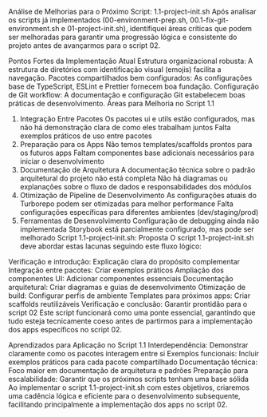 Análise de Melhorias para o Próximo Script: 1.1-project-init.sh
Após analisar os scripts já implementados (00-environment-prep.sh, 00.1-fix-git-environment.sh e 01-project-init.sh), identifiquei áreas críticas que podem ser melhoradas para garantir uma progressão lógica e consistente do projeto antes de avançarmos para o script 02.

Pontos Fortes da Implementação Atual
Estrutura organizacional robusta: A estrutura de diretórios com identificação visual (emojis) facilita a navegação.
Pacotes compartilhados bem configurados: As configurações base de TypeScript, ESLint e Prettier fornecem boa fundação.
Configuração de Git workflow: A documentação e configuração Git estabelecem boas práticas de desenvolvimento.
Áreas para Melhoria no Script 1.1
1. Integração Entre Pacotes
Os pacotes ui e utils estão configurados, mas não há demonstração clara de como eles trabalham juntos
Falta exemplos práticos de uso entre pacotes
2. Preparação para os Apps
Não temos templates/scaffolds prontos para os futuros apps
Faltam componentes base adicionais necessários para iniciar o desenvolvimento
3. Documentação de Arquitetura
A documentação técnica sobre o padrão arquitetural do projeto não está completa
Não há diagramas ou explanações sobre o fluxo de dados e responsabilidades dos módulos
4. Otimização de Pipeline de Desenvolvimento
As configurações atuais do Turborepo podem ser otimizadas para melhor performance
Falta configurações específicas para diferentes ambientes (dev/staging/prod)
5. Ferramentas de Desenvolvimento
Configuração de debugging ainda não implementada
Storybook está parcialmente configurado, mas pode ser melhorado
Script 1.1-project-init.sh: Proposta
O script 1.1-project-init.sh deve abordar estas lacunas seguindo este fluxo lógico:

Verificação e introdução: Explicação clara do propósito complementar
Integração entre pacotes: Criar exemplos práticos
Ampliação dos componentes UI: Adicionar componentes essenciais
Documentação arquitetural: Criar diagramas e guias de desenvolvimento
Otimização de build: Configurar perfis de ambiente
Templates para próximos apps: Criar scaffolds reutilizáveis
Verificação e conclusão: Garantir prontidão para o script 02
Este script funcionará como uma ponte essencial, garantindo que tudo esteja tecnicamente coeso antes de partirmos para a implementação dos apps específicos no script 02.

Aprendizados para Aplicação no Script 1.1
Interdependência: Demonstrar claramente como os pacotes interagem entre si
Exemplos funcionais: Incluir exemplos práticos para cada pacote compartilhado
Documentação técnica: Foco maior em documentação de arquitetura e padrões
Preparação para escalabilidade: Garantir que os próximos scripts tenham uma base sólida
Ao implementar o script 1.1-project-init.sh com estes objetivos, criaremos uma cadência lógica e eficiente para o desenvolvimento subsequente, facilitando principalmente a implementação dos apps no script 02.